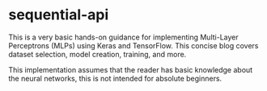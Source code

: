 # sequential-api
This is a very basic hands-on guidance for implementing Multi-Layer Perceptrons (MLPs) using Keras and TensorFlow. This concise blog covers dataset selection, model creation, training, and more.

This implementation assumes that the reader has basic knowledge about the neural networks, this is not intended for absolute beginners.
